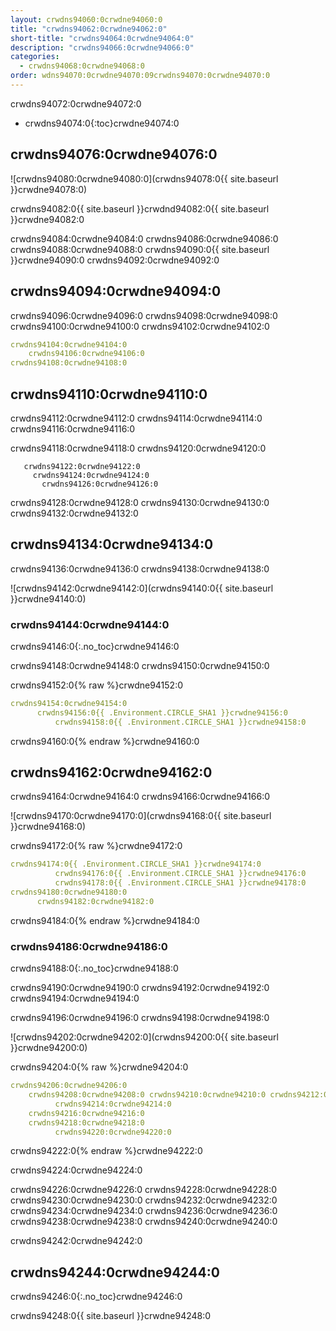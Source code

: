 ```yaml
---
layout: crwdns94060:0crwdne94060:0
title: "crwdns94062:0crwdne94062:0"
short-title: "crwdns94064:0crwdne94064:0"
description: "crwdns94066:0crwdne94066:0"
categories:
  - crwdns94068:0crwdne94068:0
order: wdns94070:0crwdne94070:09crwdns94070:0crwdne94070:0
---
```

crwdns94072:0crwdne94072:0

* crwdns94074:0{:toc}crwdne94074:0

## crwdns94076:0crwdne94076:0

![crwdns94080:0crwdne94080:0](crwdns94078:0{{ site.baseurl }}crwdne94078:0)

crwdns94082:0{{ site.baseurl }}crwdnd94082:0{{ site.baseurl }}crwdne94082:0

crwdns94084:0crwdne94084:0 crwdns94086:0crwdne94086:0 crwdns94088:0crwdne94088:0 crwdns94090:0{{ site.baseurl }}crwdne94090:0 crwdns94092:0crwdne94092:0

## crwdns94094:0crwdne94094:0

crwdns94096:0crwdne94096:0 crwdns94098:0crwdne94098:0 crwdns94100:0crwdne94100:0 crwdns94102:0crwdne94102:0

```yaml
crwdns94104:0crwdne94104:0
    crwdns94106:0crwdne94106:0
crwdns94108:0crwdne94108:0          
```

## crwdns94110:0crwdne94110:0

crwdns94112:0crwdne94112:0 crwdns94114:0crwdne94114:0 crwdns94116:0crwdne94116:0

crwdns94118:0crwdne94118:0 crwdns94120:0crwdne94120:0

       crwdns94122:0crwdne94122:0
         crwdns94124:0crwdne94124:0
           crwdns94126:0crwdne94126:0
    

crwdns94128:0crwdne94128:0 crwdns94130:0crwdne94130:0 crwdns94132:0crwdne94132:0

## crwdns94134:0crwdne94134:0

crwdns94136:0crwdne94136:0 crwdns94138:0crwdne94138:0

![crwdns94142:0crwdne94142:0](crwdns94140:0{{ site.baseurl }}crwdne94140:0)

### crwdns94144:0crwdne94144:0

crwdns94146:0{:.no_toc}crwdne94146:0

crwdns94148:0crwdne94148:0 crwdns94150:0crwdne94150:0

crwdns94152:0{% raw %}crwdne94152:0

```yaml
crwdns94154:0crwdne94154:0
      crwdns94156:0{{ .Environment.CIRCLE_SHA1 }}crwdne94156:0
          crwdns94158:0{{ .Environment.CIRCLE_SHA1 }}crwdne94158:0       
```

crwdns94160:0{% endraw %}crwdne94160:0

## crwdns94162:0crwdne94162:0

crwdns94164:0crwdne94164:0 crwdns94166:0crwdne94166:0

![crwdns94170:0crwdne94170:0](crwdns94168:0{{ site.baseurl }}crwdne94168:0)

crwdns94172:0{% raw %}crwdne94172:0

```yaml
crwdns94174:0{{ .Environment.CIRCLE_SHA1 }}crwdne94174:0
          crwdns94176:0{{ .Environment.CIRCLE_SHA1 }}crwdne94176:0
          crwdns94178:0{{ .Environment.CIRCLE_SHA1 }}crwdne94178:0                          
crwdns94180:0crwdne94180:0
      crwdns94182:0crwdne94182:0
```

crwdns94184:0{% endraw %}crwdne94184:0

### crwdns94186:0crwdne94186:0

crwdns94188:0{:.no_toc}crwdne94188:0

crwdns94190:0crwdne94190:0 crwdns94192:0crwdne94192:0 crwdns94194:0crwdne94194:0

crwdns94196:0crwdne94196:0 crwdns94198:0crwdne94198:0

![crwdns94202:0crwdne94202:0](crwdns94200:0{{ site.baseurl }}crwdne94200:0)

crwdns94204:0{% raw %}crwdne94204:0

```yaml
crwdns94206:0crwdne94206:0   
    crwdns94208:0crwdne94208:0 crwdns94210:0crwdne94210:0 crwdns94212:0crwdne94212:0
          crwdns94214:0crwdne94214:0
    crwdns94216:0crwdne94216:0
    crwdns94218:0crwdne94218:0
          crwdns94220:0crwdne94220:0
```

crwdns94222:0{% endraw %}crwdne94222:0

crwdns94224:0crwdne94224:0

crwdns94226:0crwdne94226:0 crwdns94228:0crwdne94228:0 crwdns94230:0crwdne94230:0 crwdns94232:0crwdne94232:0 crwdns94234:0crwdne94234:0 crwdns94236:0crwdne94236:0 crwdns94238:0crwdne94238:0 crwdns94240:0crwdne94240:0

crwdns94242:0crwdne94242:0

## crwdns94244:0crwdne94244:0

crwdns94246:0{:.no_toc}crwdne94246:0

crwdns94248:0{{ site.baseurl }}crwdne94248:0